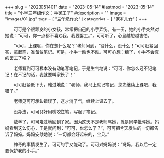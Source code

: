 +++
slug = "2023051401"
date = "2023-05-14"
#lastmod = "2023-05-14"
title = "小学三年级作文：手罢工了"
#description = ""
image = "images/01.jpg"
tags = [ "三年级作文" ]
categories = [ "家有儿女" ]
+++

&emsp;&emsp;可可是个很顽皮的小女孩，常常把自己的小手弄伤。有一天，她的小手突然对她说：“可可，你一点都不喜欢我，我要罢工。”，可可听了，心里越想越害怕。

&emsp;&emsp;“可可，上课呢，你在想什么呢？”老师问到，“没什么，没什么！”可可赶紧回答，拿起笔，准备做笔记。可是，小手一动也不动。可可心想：糟了，小手不会真的罢工了吧？

&emsp;&emsp;老师看到可可根本没有动笔写笔记，于是生气地说：“可可，你怎么还不记笔记！在不记的话，我就要叫家长了！”

&emsp;&emsp;可可赶紧低下头，难过地说：“老师，我马上就记笔记，您先继续上课吧，我错了。”

&emsp;&emsp;老师见可可承认错误了，这才消了气，继续上课去了。

&emsp;&emsp;没办法，可可只好用嘴咬住笔，写起了笔记。

&emsp;&emsp;放学了，可可难过地回到了家。因为这天不是老师骂她，就是同学批评她。妈妈看到这么伤心，于是就问到：“可可，你怎么了？”，可可把今天发生的一切都告诉了妈妈。妈妈安慰她说：“一切都会好起来的，宝贝。”

&emsp;&emsp;神奇的事情发生了，可可的手又能动了。可可对妈妈说：“妈妈，我以后一定要保护我的小手。”
